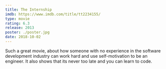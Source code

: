 ```yaml
---
title: The Internship
imdb: https://www.imdb.com/title/tt2234155/
type: movie
rating: 6.3
release: 2013
poster: ./poster.jpg
date: 2018-10-02
---
```

Such a great movie, about how someone with no experience in the software development industry
can work hard and use self-motivation to be an engineer. It also shows that its never too late and you can
learn to code.
